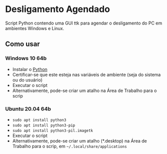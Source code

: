 # Desligamento Agendado
Script Python contendo uma GUI ttk para agendar o desligamento do PC em ambientes Windows e Linux.

## Como usar

### Windows 10 64b
- Instalar o [Python](https://www.python.org/downloads/)
- Certificar-se que este esteja nas variáveis de ambiente (seja do sistema ou do usuário)
- Executar o script
- Alternativamente, pode-se criar um atalho na Área de Trabalho para o scrip

### Ubuntu 20.04 64b
- `sudo apt install python3`
- `sudo apt install python3-pip`
- `sudo apt install python3-pil.imagetk`
- Executar o script
- Alternativamente, pode-se criar um atalho (*.desktop) na Área de Trabalho para
  o scrip, em `~/.local/share/applications`